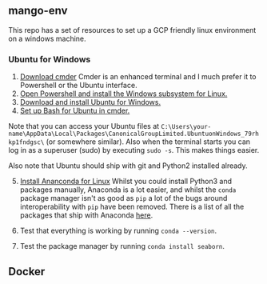 ## mango-env

This repo has a set of resources to set up a GCP friendly linux environment on a windows machine.

### Ubuntu for Windows

1. [Download cmder](https://cmder.net/) Cmder is an enhanced terminal and I much prefer it to Powershell or the Ubuntu interface.
2. [Open Powershell and install the Windows subsystem for Linux.](https://docs.microsoft.com/en-us/windows/wsl/install-win10)
3. [Download and install Ubuntu for Windows.](https://tutorials.ubuntu.com/tutorial/tutorial-ubuntu-on-windows#0)
4. [Set up Bash for Ubuntu in cmder.](https://gingter.org/2016/11/16/running-windows-10-ubuntu-bash-in-cmder/)

Note that you can access your Ubuntu files at `C:\Users\your-name\AppData\Local\Packages\CanonicalGroupLimited.UbuntuonWindows_79rhkp1fndgsc\` (or somewhere similar). Also when the terminal starts you can log in as a superuser (sudo) by executing `sudo -s`. This makes things easier.

Also note that Ubuntu should ship with git and Python2 installed already.

5. [Install Ananconda for Linux](https://www.digitalocean.com/community/tutorials/how-to-install-anaconda-on-ubuntu-18-04-quickstart) Whilst you could install Python3 and packages manually, Anaconda is a lot easier, and whilst the `conda` package manager isn't as good as `pip` a lot of the bugs around interoperability with `pip` have been removed. There is a list of all the packages that ship with Anaconda [here](https://docs.anaconda.com/anaconda/packages/py3.7_linux-64/).

6. Test that everything is working by running `conda --version`.
7. Test the package manager by running `conda install seaborn`.


## Docker

